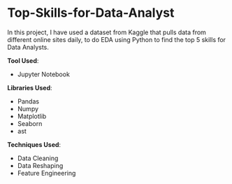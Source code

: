 # Top-Skills-for-Data-Analyst

In this project, I have used a dataset from Kaggle that pulls data from different online sites daily, to do EDA using Python to find the top 5 skills for Data Analysts.

**Tool Used**:
* Jupyter Notebook

**Libraries Used**:
* Pandas
* Numpy
* Matplotlib
* Seaborn
* ast

**Techniques Used**:
* Data Cleaning
* Data Reshaping
* Feature Engineering
